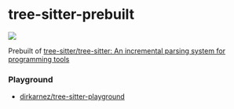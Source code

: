 tree-sitter-prebuilt
====================
![](https://github.com/dirkarnez/tree-sitter-prebuilt/actions/workflows/build.yml/badge.svg)

Prebuilt of [tree-sitter/tree-sitter: An incremental parsing system for programming tools](https://github.com/tree-sitter/tree-sitter)

### Playground
- [dirkarnez/tree-sitter-playground](https://github.com/dirkarnez/tree-sitter-playground)